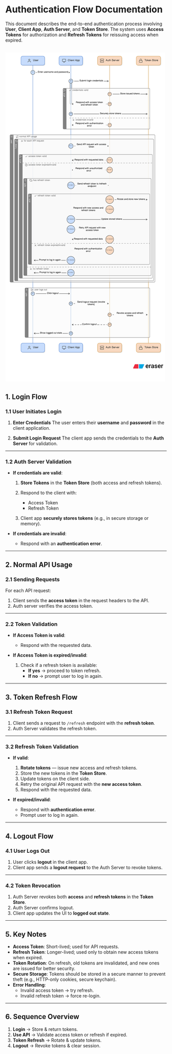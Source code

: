 # Authentication Flow Documentation

This document describes the end-to-end authentication process involving **User**, **Client App**, **Auth Server**, and **Token Store**. The system uses **Access Tokens** for authorization and **Refresh Tokens** for reissuing access when expired.

## ![auth-flow](/assets/auth-flow.png)

## 1. Login Flow

### 1.1 User Initiates Login

1. **Enter Credentials**
   The user enters their **username** and **password** in the client application.

2. **Submit Login Request**
   The client app sends the credentials to the **Auth Server** for validation.

---

### 1.2 Auth Server Validation

- **If credentials are valid**:
  1. **Store Tokens** in the **Token Store** (both access and refresh tokens).
  2. Respond to the client with:
     - Access Token
     - Refresh Token

  3. Client app **securely stores tokens** (e.g., in secure storage or memory).

- **If credentials are invalid**:
  - Respond with an **authentication error**.

---

## 2. Normal API Usage

### 2.1 Sending Requests

For each API request:

1. Client sends the **access token** in the request headers to the API.
2. Auth server verifies the access token.

---

### 2.2 Token Validation

- **If Access Token is valid**:
  - Respond with the requested data.

- **If Access Token is expired/invalid**:
  1. Check if a refresh token is available:
     - **If yes** → proceed to token refresh.
     - **If no** → prompt user to log in again.

---

## 3. Token Refresh Flow

### 3.1 Refresh Token Request

1. Client sends a request to `/refresh` endpoint with the **refresh token**.
2. Auth Server validates the refresh token.

---

### 3.2 Refresh Token Validation

- **If valid**:
  1. **Rotate tokens** — issue new access and refresh tokens.
  2. Store the new tokens in the **Token Store**.
  3. Update tokens on the client side.
  4. Retry the original API request with the **new access token**.
  5. Respond with the requested data.

- **If expired/invalid**:
  - Respond with **authentication error**.
  - Prompt user to log in again.

---

## 4. Logout Flow

### 4.1 User Logs Out

1. User clicks **logout** in the client app.
2. Client app sends a **logout request** to the Auth Server to revoke tokens.

---

### 4.2 Token Revocation

1. Auth Server revokes both **access** and **refresh tokens** in the **Token Store**.
2. Auth Server confirms logout.
3. Client app updates the UI to **logged out state**.

---

## 5. Key Notes

- **Access Token**: Short-lived; used for API requests.
- **Refresh Token**: Longer-lived; used only to obtain new access tokens when expired.
- **Token Rotation**: On refresh, old tokens are invalidated, and new ones are issued for better security.
- **Secure Storage**: Tokens should be stored in a secure manner to prevent theft (e.g., HTTP-only cookies, secure keychain).
- **Error Handling**:
  - Invalid access token → try refresh.
  - Invalid refresh token → force re-login.

---

## 6. Sequence Overview

1. **Login** → Store & return tokens.
2. **Use API** → Validate access token or refresh if expired.
3. **Token Refresh** → Rotate & update tokens.
4. **Logout** → Revoke tokens & clear session.
